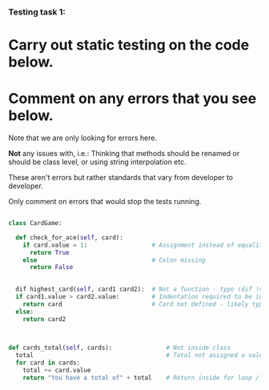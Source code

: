 ### Testing task 1:

# Carry out static testing on the code below.
# Comment on any errors that you see below.

Note that we are only looking for errors here.

**Not** any issues with, i.e.: 
Thinking that methods should be renamed or should be class level, or using string interpolation etc. 

These aren't errors but rather standards that vary from developer to developer. 

Only comment on errors that would stop the tests running.

```python

class CardGame:

  def check_for_ace(self, card):
    if card.value = 1:                  # Assignment instead of equality (= instead of ==)
      return True
    else                                # Colon missing
      return False
   

  dif highest_card(self, card1 card2):  # Not a function - typo (dif != def), comma missing from variables being passed into function.
  if card1.value > card2.value:         # Indentation required to be inside function
    return card                         # Card not defined - likely typo and should be card1
  else:
    return card2
  


def cards_total(self, cards):               # Not inside class
  total                                     # Total not assigned a value
  for card in cards:
    total += card.value
    return "You have a total of" + total    # Return inside for loop / Can't concatenate a string and integer, would need conversion. 
  
```
